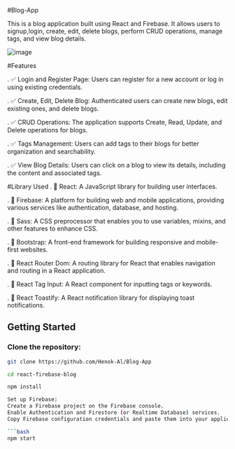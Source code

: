 #Blog-App

This is a blog application built using React and Firebase. It allows users to signup,login, create, edit, delete blogs, perform CRUD operations, manage tags, and view blog details.


![image](https://github.com/Henok-Al/Blog-App/assets/143357641/ab14b357-4eeb-4cf0-8327-4c86f5a2338f)


#Features

. ✅ Login and Register Page: Users can register for a new account or log in using existing credentials.

. ✅ Create, Edit, Delete Blog: Authenticated users can create new blogs, edit existing ones, and delete blogs.

. ✅ CRUD Operations: The application supports Create, Read, Update, and Delete operations for blogs.

. ✅ Tags Management: Users can add tags to their blogs for better organization and searchability.

. ✅ View Blog Details: Users can click on a blog to view its details, including the content and associated tags.


#Library Used
. 🚀 React: A JavaScript library for building user interfaces.

. 🚀 Firebase: A platform for building web and mobile applications, providing various services like authentication, database, and hosting.

. 🚀 Sass: A CSS preprocessor that enables you to use variables, mixins, and other features to enhance CSS.

. 🚀 Bootstrap: A front-end framework for building responsive and mobile-first websites.

. 🚀 React Router Dom: A routing library for React that enables navigation and routing in a React application.

. 🚀 React Tag Input: A React component for inputting tags or keywords.

. 🚀 React Toastify: A React notification library for displaying toast notifications.


## Getting Started

### Clone the repository:

```bash
git clone https://github.com/Henok-Al/Blog-App

cd react-firebase-blog

npm install

Set up Firebase:
Create a Firebase project on the Firebase console.
Enable Authentication and Firestore (or Realtime Database) services.
Copy Firebase configuration credentials and paste them into your application.

```bash
npm start


